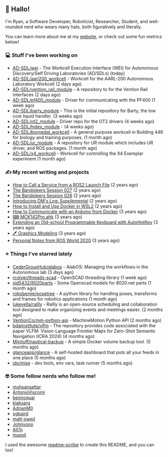## 👋 Hallo!

I'm Ryan, a Software Developer, Roboticist, Researcher, Student, and well-rounded nerd who wears many hats, both figuratively and literally.

You can learn more about me at my [website](https://ryandlewis.dev), or check out some fun metrics below!

### 💻 Stuff I've been working on

- [AD-SDL/wei](https://github.com/AD-SDL/wei) - The Workcell Execution Interface (WEI) for Autonomous Discovery/Self Driving Laboratories (AD/SDLs) (today)
- [AD-SDL/aarl200_workcell](https://github.com/AD-SDL/aarl200_workcell) - Workcell for the AARL-200 Autonomous Laboratory Workcell (2 days ago)
- [AD-SDL/vention_rail_module](https://github.com/AD-SDL/vention_rail_module) - A repository to for the Vention Rail interfaces (2 days ago)
- [AD-SDL/pf400_module](https://github.com/AD-SDL/pf400_module) - Driver for communicating with the PF400  (1 week ago)
- [AD-SDL/barty_module](https://github.com/AD-SDL/barty_module) - This is the initial repository for Barty, the low cost liquid handler. (3 weeks ago)
- [AD-SDL/ot2_module](https://github.com/AD-SDL/ot2_module) - Driver repo for the OT2 drivers  (4 weeks ago)
- [AD-SDL/hidex_module](https://github.com/AD-SDL/hidex_module) -  (4 weeks ago)
- [AD-SDL/biomedal_workcell](https://github.com/AD-SDL/biomedal_workcell) - A general purpose workcell in Building 446 for biology and training purposes. (1 month ago)
- [AD-SDL/ur_module](https://github.com/AD-SDL/ur_module) - A repository for UR module which includes UR driver, and ROS packages. (1 month ago)
- [AD-SDL/x4_workcell](https://github.com/AD-SDL/x4_workcell) - Workcell for controlling the X4 Exemplar experiment (1 month ago)

### ✍ My recent writing and projects

- [How to Call a Service from a ROS2 Launch File](https://ryandlewis.dev/posts/callserviceinros2launch/) (2 years ago)
- [The Bandoleers Session 027](https://ryandlewis.dev/posts/ttrpg/thebandoleers027/) (2 years ago)
- [The Bandoleers Session 026](https://ryandlewis.dev/posts/ttrpg/thebandoleers026/) (2 years ago)
- [Introducing DM&#39;s Log: Supplemental](https://ryandlewis.dev/posts/ttrpg/introducingdmslog/) (2 years ago)
- [How to Install and Use Docker in WSL2](https://ryandlewis.dev/posts/howtowsldocker/) (2 years ago)
- [How to Communicate with an Arduino from Docker](https://ryandlewis.dev/posts/howtoarduinodocker/) (3 years ago)
- [⌨ MCK142Pro.ahk](https://ryandlewis.dev/projects/mck142pro/) (3 years ago)
- [Extending an Old-school Programmable Keyboard with AutoHotKey](https://ryandlewis.dev/posts/mck142pro/) (3 years ago)
- [🖊 Graphics Modeling](https://ryandlewis.dev/projects/graphics/) (3 years ago)
- [Personal Notes from ROS World 2020](https://ryandlewis.dev/posts/rosworld2020/) (3 years ago)

### ⭐ Things I've starred lately

- [CederGroupHub/alabos](https://github.com/CederGroupHub/alabos) - AlabOS: Managing the workflows in the Autonomous lab (3 days ago)
- [rcolyer/threads-scad](https://github.com/rcolyer/threads-scad) - OpenSCAD threading library (1 week ago)
- [sid5432/8020parts](https://github.com/sid5432/8020parts) - Some Openscad models for 8020.net parts  (1 month ago)
- [robobenjie/posetree](https://github.com/robobenjie/posetree) - A python library for handling poses, transforms and frames for robotics applications (1 month ago)
- [lukevella/rallly](https://github.com/lukevella/rallly) - Rallly is an open-source scheduling and collaboration tool designed to make organizing events and meetings easier. (2 months ago)
- [VentionCo/mm-python-api](https://github.com/VentionCo/mm-python-api) - MachineMotion Python API (2 months ago)
- [bdaiinstitute/vlfm](https://github.com/bdaiinstitute/vlfm) - The repository provides code associated with the paper VLFM: Vision-Language Frontier Maps for Zero-Shot Semantic Navigation (ICRA 2024) (4 months ago)
- [Minituff/nautical-backup](https://github.com/Minituff/nautical-backup) - A simple Docker volume backup tool. (5 months ago)
- [glanceapp/glance](https://github.com/glanceapp/glance) - A self-hosted dashboard that puts all your feeds in one place (5 months ago)
- [jdx/mise](https://github.com/jdx/mise) - dev tools, env vars, task runner (5 months ago)

### 🤓 Some fellow nerds who follow me!

- [muhsansattar](https://github.com/muhsansattar)
- [AntonioViscomi](https://github.com/AntonioViscomi)
- [beniroquai](https://github.com/beniroquai)
- [kiaksarg](https://github.com/kiaksarg)
- [AdrianM0](https://github.com/AdrianM0)
- [sgbaird](https://github.com/sgbaird)
- [matt-swed](https://github.com/matt-swed)
- [Johnvono](https://github.com/Johnvono)
- [All7n](https://github.com/All7n)
- [muesli](https://github.com/muesli)

I used the awesome [readme-scribe](https://github.com/muesli/readme-scribe) to create this README, and you can too!
